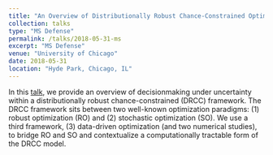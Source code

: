 ```yaml
---
title: "An Overview of Distributionally Robust Chance-Constrained Optimization"
collection: talks
type: "MS Defense"
permalink: /talks/2018-05-31-ms
excerpt: "MS Defense"
venue: "University of Chicago"
date: 2018-05-31
location: "Hyde Park, Chicago, IL"
---
```


In this [talk](https://galton.uchicago.edu/students/seminars/2017-2018/roth_jacob053118.pdf), we provide an overview of decisionmaking under uncertainty within a distributionally robust chance-constrained (DRCC) framework.
The DRCC framework sits between two well-known optimization paradigms: (1) robust optimization (RO) and (2) stochastic optimization (SO).
We use a third framework, (3) data-driven optimization (and two numerical studies), to bridge RO and SO and contextualize a computationally tractable form of the DRCC model.